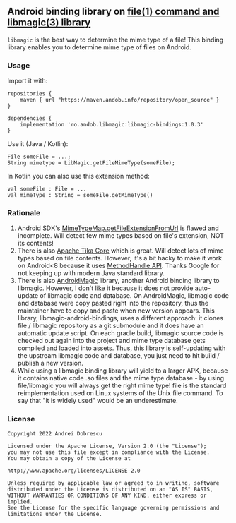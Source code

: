 ## Android binding library on [file(1) command and libmagic(3) library](https://github.com/file/file)

``libmagic`` is the best way to determine the mime type of a file! This binding library enables you to determine mime type of files on Android.

### Usage

Import it with:

```
repositories {
    maven { url "https://maven.andob.info/repository/open_source" }
}
```

```
dependencies {
    implementation 'ro.andob.libmagic:libmagic-bindings:1.0.3'
}
```

Use it (Java / Kotlin):

```
File someFile = ...;
String mimetype = LibMagic.getFileMimeType(someFile);
```

In Kotlin you can also use this extension method:

```
val someFile : File = ...
val mimeType : String = someFile.getMimeType()
```

### Rationale

1. Android SDK's [MimeTypeMap.getFileExtensionFromUrl](https://developer.android.com/reference/android/webkit/MimeTypeMap#getFileExtensionFromUrl(java.lang.String)) is flawed and incomplete. Will detect few mime types based on file's extension, NOT its contents!
2. There is also [Apache Tika Core](https://tika.apache.org/) which is great. Will detect lots of mime types based on file contents. However, it's a bit hacky to make it work on Android<8 because it uses [MethodHandle API](https://developer.android.com/reference/java/lang/invoke/MethodHandle). Thanks Google for not keeping up with modern Java standard library.
3. There is also [AndroidMagic](https://github.com/huzongyao/AndroidMagic) library, another Android binding library to libmagic. However, I don't like it because it does not provide auto-update of libmagic code and database. On AndroidMagic, libmagic code and database were copy pasted right into the repository, thus the maintainer have to copy and paste when new version appears. This library, libmagic-android-bindings, uses a different approach: it clones file / libmagic repository as a git submodule and it does have an automatic update script. On each gradle build, libmagic source code is checked out again into the project and mime type database gets compiled and loaded into assets. Thus, this library is self-updating with the upstream libmagic code and database, you just need to hit build / publish a new version.
4. While using a libmagic binding library will yield to a larger APK, because it contains native code .so files and the mime type database - by using file/libmagic you will always get the right mime type! file is the standard reimplementation used on Linux systems of the Unix file command. To say that "it is widely used" would be an underestimate.

### License

```
Copyright 2022 Andrei Dobrescu

Licensed under the Apache License, Version 2.0 (the "License");
you may not use this file except in compliance with the License.
You may obtain a copy of the License at

http://www.apache.org/licenses/LICENSE-2.0

Unless required by applicable law or agreed to in writing, software
distributed under the License is distributed on an "AS IS" BASIS,
WITHOUT WARRANTIES OR CONDITIONS OF ANY KIND, either express or implied.
See the License for the specific language governing permissions and
limitations under the License.
```

